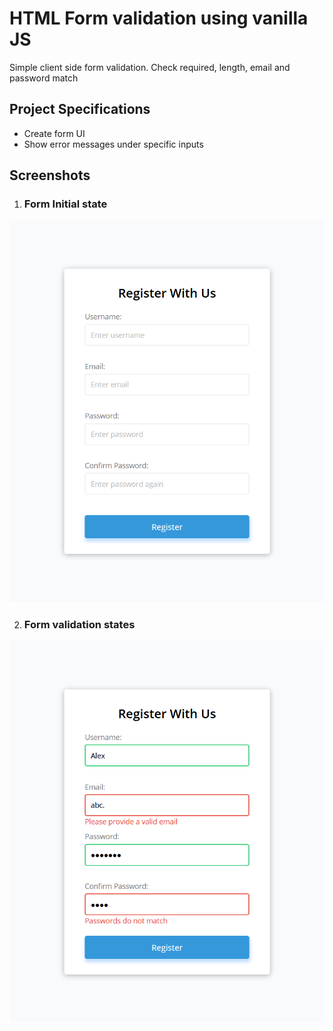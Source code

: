 # HTML Form validation using vanilla JS

Simple client side form validation. Check required, length, email and password match

## Project Specifications

- Create form UI
- Show error messages under specific inputs

## Screenshots

1. ### Form Initial state

![Form Initial state](./screenshots/form-default.png)

2. ### Form validation states

![Form validation states](./screenshots/form-success-error.png)
